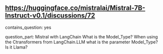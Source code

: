 ## https://huggingface.co/mistralai/Mistral-7B-Instruct-v0.1/discussions/72

contains_question: yes

question_part: Mistral with LangChain What is the Model_Type?
When using the Ctransformers from LangChain.LLM what is the parameter Model_Type? Is it Llama?
